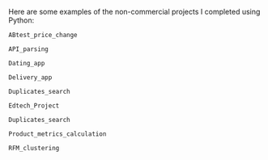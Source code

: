 Here are some examples of the non-commercial projects I completed using Python:

    ABtest_price_change
    
    API_parsing

    Dating_app
    
    Delivery_app
    
    Duplicates_search

    Edtech_Project

    Duplicates_search

    Product_metrics_calculation

    RFM_clustering
